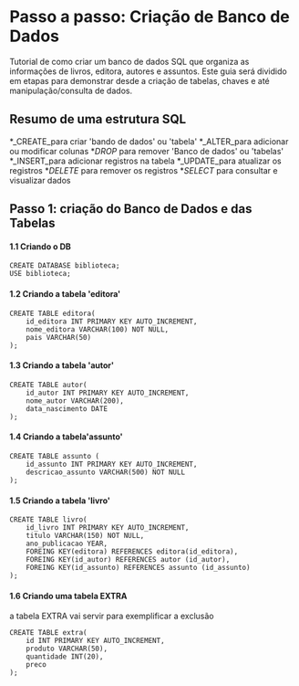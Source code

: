 # Passo a passo: Criação de Banco de Dados
Tutorial de como criar um banco de dados SQL que organiza as informações de livros, editora, autores e assuntos. Este guia será dividido em etapas para demonstrar desde a criação de tabelas, chaves e até manipulação/consulta de dados.
## Resumo de uma estrutura SQL
*_CREATE_para criar 'bando de dados' ou 'tabela'
*_ALTER_para adicionar ou modificar colunas
*_DROP_ para remover 'Banco de dados' ou 'tabelas'
*_INSERT_para  adicionar registros na tabela
*_UPDATE_para atualizar os registros
*_DELETE_ para remover os registros
*_SELECT_ para consultar e visualizar dados

## Passo 1: criação do Banco de Dados e das Tabelas
#### 1.1 Criando o DB

```
CREATE DATABASE biblioteca;
USE biblioteca;
```

#### 1.2 Criando a tabela 'editora'
```
CREATE TABLE editora(
    id_editora INT PRIMARY KEY AUTO_INCREMENT,
    nome_editora VARCHAR(100) NOT NULL,
    pais VARCHAR(50)
);
```

#### 1.3 Criando a tabela 'autor'
```
CREATE TABLE autor(
    id_autor INT PRIMARY KEY AUTO_INCREMENT,
    nome_autor VARCHAR(200),
    data_nascimento DATE
);
```

#### 1.4 Criando a tabela'assunto'
```
CREATE TABLE assunto (
    id_assunto INT PRIMARY KEY AUTO_INCREMENT,
    descricao_assunto VARCHAR(500) NOT NULL
);
```

#### 1.5 Criando a tabela 'livro'
```
CREATE TABLE livro(
    id_livro INT PRIMARY KEY AUTO_INCREMENT,
    titulo VARCHAR(150) NOT NULL,
    ano_publicacao YEAR,
    FOREING KEY(editora) REFERENCES editora(id_editora),
    FOREING KEY(id_autor) REFERENCES autor (id_autor),
    FOREING KEY(id_assunto) REFERENCES assunto (id_assunto)
);

```
#### 1.6 Criando uma tabela EXTRA 
a tabela EXTRA vai servir para exemplificar a exclusão
```
CREATE TABLE extra(
    id INT PRIMARY KEY AUTO_INCREMENT,
    produto VARCHAR(50),
    quantidade INT(20),
    preco
);
```